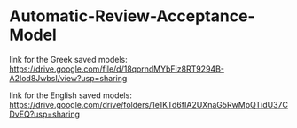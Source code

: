 # Automatic-Review-Acceptance-Model
link for the Greek saved models: https://drive.google.com/file/d/18qorndMYbFiz8RT9294B-A2Iod8JwbsI/view?usp=sharing

link for the English saved models: https://drive.google.com/drive/folders/1e1KTd6fIA2UXnaG5RwMpQTidU37CDvEQ?usp=sharing
